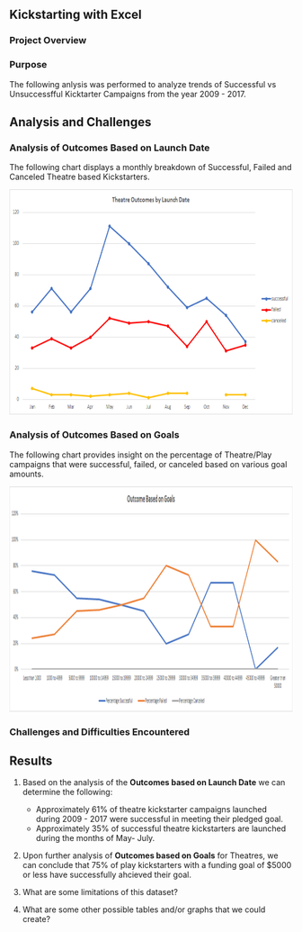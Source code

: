 ## Kickstarting with Excel

### Project Overview

### Purpose
The following anlysis was performed to analyze trends of Successful vs Unsuccessfful Kicktarter Campaigns from the year 2009 - 2017. 

## Analysis and Challenges

### Analysis of Outcomes Based on Launch Date

The following chart displays a monthly breakdown of Successful, Failed and Canceled Theatre based Kickstarters.
<p align="center">
  <img src="https://raw.githubusercontent.com/joshb738/kickstarter-analysis/main/Resources/Theater_Outcomes_vs_Launch.png" width="700" height="400" />
</p>

### Analysis of Outcomes Based on Goals

The following chart provides insight on the percentage of Theatre/Play campaigns that were successful, failed, or canceled based on various goal amounts. 
<p align="center">
  <img src="https://raw.githubusercontent.com/joshb738/kickstarter-analysis/main/Resources/Outcomes_vs_Goals.png" width="1200" height="400" />
</p>

### Challenges and Difficulties Encountered

## Results

1. Based on the analysis of  the **Outcomes based on Launch Date** we can determine the following:
   - Approximately 61% of theatre kickstarter campaigns launched during 2009 - 2017 were successful in meeting their pledged goal. 
   - Approximately 35% of successful theatre kickstarters are launched during the months of May- July. 
  
2. Upon further analysis of **Outcomes based on Goals** for Theatres, we can conclude that 75% of play kickstarters with a funding goal of $5000 or less have successfully ahcieved their goal. 

3. What are some limitations of this dataset?

4. What are some other possible tables and/or graphs that we could create?

